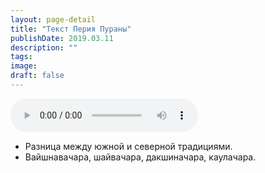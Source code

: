```yaml
---
layout: page-detail
title: "Текст Перия Пураны"
publishDate: 2019.03.11
description: ""
tags:
image:
draft: false
---
```


<audio title="2019.03.11 - Текст Перия Пураны.mp3" src="/upload/iblock/a97/a97b05250f488ed4c4be90863433be6f.mp3" controls=""></audio>

* Разница между южной и северной традициями.
* Вайшнавачара, шайвачара, дакшиначара, каулачара.

  
